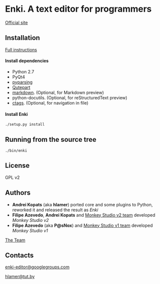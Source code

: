 # Enki. A text editor for programmers

[Official site](http://enki-editor.org/)


## Installation
[Full instructions](http://enki-editor.org/install-sources.html)

#### Install dependencies
* Python 2.7
* PyQt4
* [pyparsing](http://sourceforge.net/projects/pyparsing/)
* [Qutepart](https://github.com/hlamer/qutepart)
* [markdown](http://daringfireball.net/projects/markdown/). (Optional, for Markdown preview)
* python-docutils. (Optional, for reStructuredText preview)
* [ctags](http://ctags.sourceforge.net/). (Optional, for navigation in file)


#### Install Enki
    ./setup.py install


## Running from the source tree
    ./bin/enki

## License
GPL v2

## Authors

* **Andrei Kopats** (aka **hlamer**) ported core and some plugins to Python, reworked it and released the result as *Enki*
* **Filipe Azevedo**, **Andrei Kopats** and [Monkey Studio v2 team](http://monkeystudio.org/team) developed *Monkey Studio v2*
* **Filipe Azevedo** (aka **P@sNox**) and [Monkey Studio v1 team](http://monkeystudio.org/node/17) developed *Monkey Studio v1*

[The Team](http://enki-editor.org/team.html)

## Contacts
[enki-editor@googlegroups.com](mailto:enki-editor@googlegroups.com)

[hlamer@tut.by](mailto:hlamer@tut.by)
